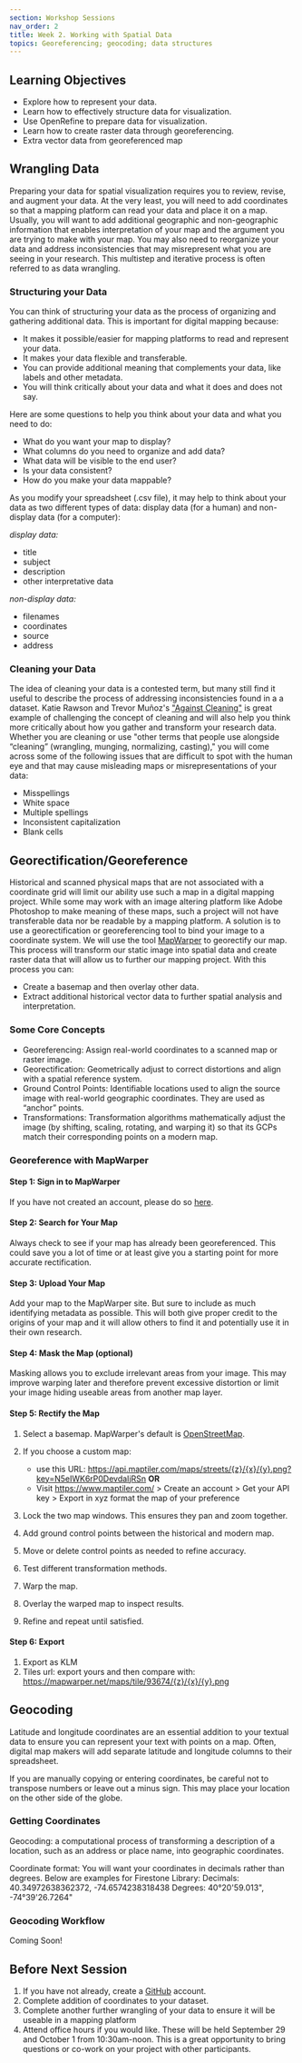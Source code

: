 ```yaml
---
section: Workshop Sessions
nav_order: 2
title: Week 2. Working with Spatial Data
topics: Georeferencing; geocoding; data structures
---
```


## Learning Objectives

- Explore how to represent your data.
- Learn how to effectively structure data for visualization.
- Use OpenRefine to prepare data for visualization.
- Learn how to create raster data through georeferencing.
- Extra vector data from georeferenced map

## Wrangling Data

Preparing your data for spatial visualization requires you to review, revise, and augment your data. At the very least, you will need to add coordinates so that a mapping platform can read your data and place it on a map. Usually, you will want to add additional geographic and non-geographic information that enables interpretation of your map and the argument you are trying to make with your map. You may also need to reorganize your data and address inconsistencies that may misrepresent what you are seeing in your research. This multistep and iterative process is often referred to as data wrangling.

### Structuring your Data

You can think of structuring your data as the process of organizing and gathering additional data. This is important for digital mapping because:

- It makes it possible/easier for mapping platforms to read and represent your data.
- It makes your data flexible and transferable.
- You can provide additional meaning that complements your data, like labels and other metadata.
- You will think critically about your data and what it does and does not say.

Here are some questions to help you think about your data and what you need to do:

- What do you want your map to display?
- What columns do you need to organize and add data?
- What data will be visible to the end user?
- Is your data consistent?
- How do you make your data mappable?

As you modify your spreadsheet (.csv file), it may help to think about your data as two different types of data: display data (for a human) and non-display data (for a computer):

*display data:*

- title
- subject
- description
- other interpretative data

*non-display data:*

- filenames
- coordinates
- source
- address

### Cleaning your Data

The idea of cleaning your data is a contested term, but many still find it useful to describe the process of addressing inconsistencies found in a a dataset. Katie Rawson and Trevor Muñoz's ["Against Cleaning"](https://dhdebates.gc.cuny.edu/read/untitled-f2acf72c-a469-49d8-be35-67f9ac1e3a60/section/07154de9-4903-428e-9c61-7a92a6f22e51#ch23) is great example of challenging the concept of cleaning and will also help you think more critically about how you gather and transform your research data. Whether you are cleaning or use "other terms that people use alongside “cleaning” (wrangling, munging, normalizing, casting)," you will come across some of the following issues that are difficult to spot with the human eye and that may cause misleading maps or misrepresentations of your data:

- Misspellings
- White space
- Multiple spellings
- Inconsistent capitalization
- Blank cells

## Georectification/Georeference

Historical and scanned physical maps that are not associated with a coordinate grid will limit our ability use such a map in a digital mapping project. While some may work with an image altering platform like Adobe Photoshop to make meaning of these maps, such a project will not have transferable data nor be readable by a mapping platform. A solution is to use a georectification or georeferencing tool to bind your image to a coordinate system. We will use the tool [MapWarper](https://mapwarper.net/) to georectify our map. This process will transform our static image into spatial data and create raster data that will allow us to further our mapping project. With this process you can:

- Create a basemap and then overlay other data.
- Extract additional historical vector data to further spatial analysis and interpretation.

### Some Core Concepts

- Georeferencing: Assign real-world coordinates to a scanned map or raster image.
- Georectification: Geometrically adjust to correct distortions and align with a spatial reference system.
- Ground Control Points: Identifiable locations used to align the source image with real-world geographic coordinates. They are used as “anchor” points.
- Transformations: Transformation algorithms mathematically adjust the image (by shifting, scaling, rotating, and warping it) so that its GCPs match their corresponding points on a modern map.

### Georeference with MapWarper

#### Step 1: Sign in to MapWarper

If you have not created an account, please do so [here](https://mapwarper.net/u/sign_up).

#### Step 2: Search for Your Map

Always check to see if your map has already been georeferenced. This could save you a lot of time or at least give you a starting point for more accurate rectification.

#### Step 3: Upload Your Map

Add your map to the MapWarper site. But sure to include as much identifying metadata as possible. This will both give proper credit to the origins of your map and it will allow others to find it and potentially use it in their own research.

#### Step 4: Mask the Map (optional)

Masking allows you to exclude irrelevant areas from your image. This may improve warping later and therefore prevent excessive distortion or limit your image hiding useable areas from another map layer. 

#### Step 5: Rectify the Map

1. Select a basemap. MapWarper's default is [OpenStreetMap](https://www.openstreetmap.org/).
2. If you choose a custom map:

    - use this URL: https://api.maptiler.com/maps/streets/{z}/{x}/{y}.png?key=N5eIWK6rP0DevdaIjRSn **OR**
    - Visit https://www.maptiler.com/ > Create an account > Get your API key > Export in xyz format the map of your preference

3. Lock the two map windows. This ensures they pan and zoom together.
4. Add ground control points between the historical and modern map.
5. Move or delete control points as needed to refine accuracy.
6. Test different transformation methods.
7. Warp the map.
8. Overlay the warped map to inspect results.
9. Refine and repeat until satisfied.

#### Step 6: Export

1.	Export as KLM
2.	Tiles url: export yours and then compare with: https://mapwarper.net/maps/tile/93674/{z}/{x}/{y}.png

## Geocoding

Latitude and longitude coordinates are an essential addition to your textual data to ensure you can represent your text with points on a map. Often, digital map makers will add separate latitude and longitude columns to their spreadsheet. 

If you are manually copying or entering coordinates, be careful not to transpose numbers or leave out a minus sign. This may place your location on the other side of the globe.

### Getting Coordinates

Geocoding: a computational process of transforming a description of a location, such as an address or place name, into geographic coordinates. 

Coordinate format: You will want your coordinates in decimals rather than degrees. Below are examples for Firestone Library:
    Decimals: 40.34972638362372, -74.6574238318438
    Degrees: 40°20'59.013", -74°39'26.7264"

### Geocoding Workflow

Coming Soon!

## Before Next Session

1. If you have not already, create a [GitHub](https://github.com/) account.
2. Complete addition of coordinates to your dataset.
3. Complete another further wrangling of your data to ensure it will be useable in a mapping platform
4. Attend office hours if you would like. These will be held September 29 and October 1 from 10:30am-noon. This is a great opportunity to bring questions or co-work on your project with other participants.